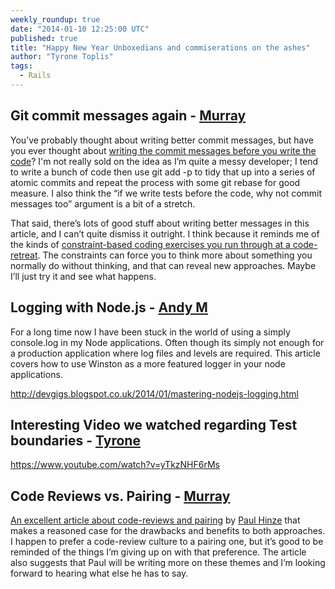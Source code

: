 ```yaml
---
weekly_roundup: true
date: "2014-01-10 12:25:00 UTC"
published: true
title: "Happy New Year Unboxedians and commiserations on the ashes"
author: "Tyrone Toplis"
tags:
  - Rails
---
```


## Git commit messages again - [Murray](/people#murray-steele/)

You’ve probably thought about writing better commit messages, but have you ever thought about [writing the commit messages before you write the code](http://arialdomartini.wordpress.com/2012/09/03/pre-emptive-commit-comments/)?  I'm not really sold on the idea as I’m quite a messy developer; I tend to write a bunch of code then use git add -p to tidy that up into a series of atomic commits and repeat the process with some git rebase for good measure.  I also think the “if we write tests before the code, why not commit messages too” argument is a bit of a stretch.

That said, there’s lots of good stuff about writing better messages in this article, and I can’t quite dismiss it outright.  I think because it reminds me of the kinds of [constraint-based coding exercises you run through at a code-retreat](http://coderetreat.org/facilitating/activity-catalog).  The constraints can force you to think more about something you normally do without thinking, and that can reveal new approaches.  Maybe I’ll just try it and see what happens.

## Logging with Node.js - [Andy M](/people/andrew-mitchell)

For a long time now I have been stuck in the world of using a simply console.log in my Node applications. Often though its simply not enough for a production application where log files and levels are required. This article covers how to use Winston as a more featured logger in your node applications.

http://devgigs.blogspot.co.uk/2014/01/mastering-nodejs-logging.html

## Interesting Video we watched regarding Test boundaries - [Tyrone](/people#tyrone-toplis)

https://www.youtube.com/watch?v=yTkzNHF6rMs

## Code Reviews vs. Pairing - [Murray](/people#murray-steele/)

[An excellent article about code-reviews and pairing](http://phinze.github.io/2013/12/08/pairing-vs-code-review.html) by [Paul Hinze](https://twitter.com/phinze) that makes a reasoned case for the drawbacks and benefits to both approaches.  I happen to prefer a code-review culture to a pairing one, but it’s good to be reminded of the things I’m giving up on with that preference.  The article also suggests that Paul will be writing more on these themes and I’m looking forward to hearing what else he has to say.
